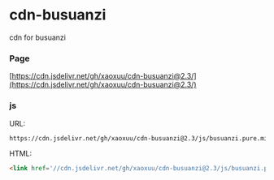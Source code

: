 # cdn-busuanzi
cdn for busuanzi

### Page

[https://cdn.jsdelivr.net/gh/xaoxuu/cdn-busuanzi@2.3/](https://cdn.jsdelivr.net/gh/xaoxuu/cdn-busuanzi@2.3/)

### js


URL:

```md
https://cdn.jsdelivr.net/gh/xaoxuu/cdn-busuanzi@2.3/js/busuanzi.pure.mini.js
```

HTML:

```html
<link href='//cdn.jsdelivr.net/gh/xaoxuu/cdn-busuanzi@2.3/js/busuanzi.pure.mini.js' rel='stylesheet'>
```